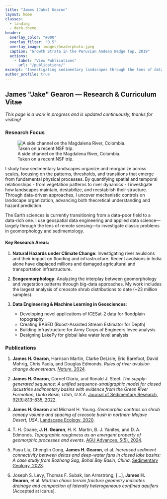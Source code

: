 ```yaml
---
title: "James (Jake) Gearon"
layout: home
classes:
  - landing
  - dark-theme
header:
  overlay_color: "#000"
  overlay_filter: "0.5"
  overlay_image: images/headerphoto.jpeg
  caption: "Growth Strata in the Peruvian Andean Wedge Top, 2019"
  actions:
    - label: "View Publications"
      url: "/publications/"
excerpt: "Investigating sedimentary landscapes through the lens of data science and remote sensing"
author_profile: true
---
```


## James "Jake" Gearon — Research & Curriculum Vitae

_This page is a work in progress and is updated continuously, thanks for visiting!_

### Research Focus

<figure class="align-right" style="width: 350px">
  <img src="images/homepagephoto.jpeg" alt="A side channel on the Magdalena River, Colombia. Taken on a recent NSF trip.">
  <figcaption>A side channel on the Magdalena River, Colombia. Taken on a recent NSF trip.</figcaption>
</figure>

I study how sedimentary landscapes organize and reorganize across scales, focusing on the patterns, thresholds, and transitions that emerge from fundamental physical processes. By quantifying spatial and temporal relationships - from vegetation patterns to river dynamics - I investigate how landscapes maintain, destabilize, and reestablish their structure. Through data-driven approaches, I uncover mechanistic controls on landscape organization, advancing both theoretical understanding and hazard prediction.

The Earth sciences is currently transitioning from a data-poor field to a data-rich one. I use geospatial data engineering and applied data science—largely through the lens of remote sensing—to investigate classic problems in geomorphology and sedimentology. 

#### Key Research Areas:

1. **Natural Hazards under Climate Change**: Investigating river avulsions and their impact on flooding and infrastructure. Recent avulsions in India alone have displaced millions and damaged agricultural and transportation infrastructure.

2. **Ecogeomorphology**: Analyzing the interplay between geomorphology and vegetation patterns through big-data approaches. My work includes the largest analysis of creosote shrub distributions to date (~23 million samples).

3. **Data Engineering & Machine Learning in Geosciences**: 
   - Developing novel applications of ICESat-2 data for floodplain topography
   - Creating BASED (Boost-Assisted Stream Estimator for Depth)
   - Building infrastructure for Army Corps of Engineers levee analysis
   - Designing LakePy for global lake water level analysis

### Publications

1. **James H. Gearon**, Harrison Martin, Clarke DeLisle, Eric Barefoot, David Mohrig, Chris Paola, and Douglas Edmonds. *Rules of river avulsion change downstream*. [_Nature_, 2024](https://doi.org/10.1038/s41586-024-07964-2).

2. **James H. Gearon**, Cornel Olariu, and Ronald J. Steel. *The supply-generated sequence: A unified sequence-stratigraphic model for closed lacustrine sedimentary basins with evidence from the Green River Formation, Uinta Basin, Utah, U.S.A.* [Journal of Sedimentary Research, 92(9):813–835, 2022](https://doi.org/10.2110/jsr.2022.043).

3. **James H. Gearon** and Michael H. Young. *Geomorphic controls on shrub canopy volume and spacing of creosote bush in northern Mojave Desert, USA*. [Landscape Ecology, 2020](https://doi.org/10.1007/s10980-020-01149-8).

4. T. H. Doane, **J. H. Gearon**, H. K. Martin, B. J. Yanites, and D. A. Edmonds. *Topographic roughness as an emergent property of geomorphic processes and events*. [AGU Advances, 5(5), 2024](https://doi.org/10.1029/2023AV000921).

5. Puyu Liu, Chenglin Gong, **James H. Gearon**, et al. *Increased sediment connectivity between deltas and deep-water fans in closed lake basins: A case study from Bozhong Sag, Bohai Bay Basin, China*. [Sedimentary Geology, 2023](https://doi.org/10.1016/j.sedgeo.2023.106561).

6. Joseph S. Levy, Thomas F. Subak, Ian Armstrong, [...], **James H. Gearon**, et al. *Martian chaos terrain fracture geometry indicates drainage and compaction of laterally heterogeneous confined aquifers* [Accepted at Icarus].
